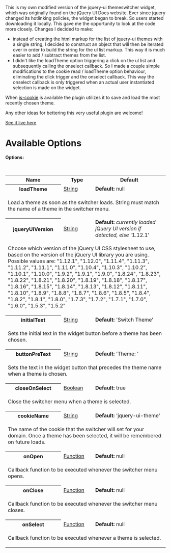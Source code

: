 This is my own modified version of the jquery-ui themeswitcher widget, which was originally found on the jQuery UI Docs website.
Ever since jquery changed its hotlinking policies, the widget began to break.
So users started downloading it locally.
This gave me the opportunity to look at the code more closely.
Changes I decided to make:

* instead of creating the html markup for the list of jquery-ui themes with a single string, 
  I decided to construct an object that will then be iterated over in order to build the string for the ul list markup. 
  This way it is much easier to add / subtract themes from the list.
* I didn't like the loadTheme option triggering a click on the ul list and subsequently calling the onselect callback. 
  So I made a couple simple modifications to the cookie read / loadTheme option behaviour, 
  eliminating the click trigger and the onselect callback. 
  This way the onselect callback is only triggered when an actual user instantiated selection is made on the widget.

When [js-cookie](https://github.com/js-cookie/js-cookie/blob/latest/src/js.cookie.js "Javascript Cookie") is available the plugin utilizes it to save and load the most recently chosen theme.

Any other ideas for bettering this very useful plugin are welcome!

[See it live here](https://johnrdorazio.github.io/Themeswitcher/ "JohnRDOrazio Themeswitcher")

# Available Options

<div class="options tabs-container" id="toptions" style=""><b class="options">Options:</b>
<p><br>
</p><table class="options">
<tbody><tr><th>Name</th><th>Type</th><th>Default</th></tr>

<tr class="option">
<th>loadTheme</th>
<td class="type"><a href="https://api.jquery.com/Types/#String">String</a></td>
<td class="default"><b>Default:</b> <span>null</span></td>
</tr>
<tr><td class="desc" colspan="3">
<p>Load a theme as soon as the switcher loads. String must match the name of a theme in the switcher menu.
</p>
</td></tr>

<tr class="option">
<th>jqueryUiVersion</th>
<td class="type"><a href="https://api.jquery.com/Types/#String">String</a></td>
<td class="default"><b>Default:</b> <span><i>currently loaded jQuery UI version if detected, else</i> '1.12.1'</span></td>
</tr>
<tr><td class="desc" colspan="3">
<p>Choose which version of the jQuery UI CSS stylesheet to use, based on the version of the jQuery UI library you are using. Possible values are: "1.12.1", "1.12.0", "1.11.4", "1.11.3", "1.11.2", "1.11.1", "1.11.0", "1.10.4", "1.10.3", "1.10.2", "1.10.1", "1.10.0", "1.9.2", "1.9.1", "1.9.0", "1.8.24", "1.8.23", "1.8.22", "1.8.21", "1.8.20", "1.8.19", "1.8.18", "1.8.17", "1.8.16", "1.8.15", "1.8.14", "1.8.13", "1.8.12", "1.8.11", "1.8.10", "1.8.9", "1.8.8", "1.8.7", "1.8.6", "1.8.5", "1.8.4", "1.8.2", "1.8.1", "1.8.0", "1.7.3", "1.7.2", "1.7.1", "1.7.0", "1.6.0", "1.5.3", "1.5.2"
</p>
</td></tr>

<!--
<tr class="option">
<th>height</th>
<td class="type"><a href="https://api.jquery.com/Types/#Number">Number</a></td>
<td class="default"><b>Default:</b> <span>200</span></td>
</tr>
<tr><td class="desc" colspan="3">
<p>Sets the height of the switcher menu.
</p>
</td></tr>
-->
<!--
<tr class="option">
<th>width</th>
<td class="type"><a href="https://api.jquery.com/Types/#Number">Number</a></td>
<td class="default"><b>Default:</b> <span>150</span></td>
</tr>
<tr><td class="desc" colspan="3">
<p>Sets the width of the switcher menu.
</p>
</td></tr>
-->

<tr class="option">
<th>initialText</th>
<td class="type"><a href="https://api.jquery.com/Types/#String">String</a></td>
<td class="default"><b>Default:</b> <span>'Switch Theme'</span></td>
</tr>
<tr><td class="desc" colspan="3">
<p>Sets the initial text in the widget button before a theme has been chosen.
</p>
</td></tr>

<tr class="option">
<th>buttonPreText</th>
<td class="type"><a href="https://api.jquery.com/Types/#String">String</a></td>
<td class="default"><b>Default:</b> <span>'Theme: '</span></td>
</tr>
<tr><td class="desc" colspan="3">
<p>Sets the text in the widget button that precedes the theme name when a theme is chosen.
</p>
</td></tr>

<tr class="option">
<th>closeOnSelect</th>
<td class="type"><a href="https://api.jquery.com/Types/#Boolean">Boolean</a></td>
<td class="default"><b>Default:</b> <span>true</span></td>
</tr>
<tr><td class="desc" colspan="3">
<p>Close the switcher menu when a theme is selected.
</p>
</td></tr>
<!--
<tr class="option">
<th>buttonHeight</th>
<td class="type"><a href="https://api.jquery.com/Types/#Number">Number</a></td>
<td class="default"><b>Default:</b> <span>14</span></td>
</tr>
<tr><td class="desc" colspan="3">
<p>Height of switcher button.
</p>
</td></tr>
-->
<tr class="option">
<th>cookieName</th>
<td class="type"><a href="https://api.jquery.com/Types/#String">String</a></td>
<td class="default"><b>Default:</b> <span>'jquery-ui-theme'</span></td>
</tr>
<tr><td class="desc" colspan="3">
<p>The name of the cookie that the switcher will set for your domain. Once a theme has been selected, it will be remembered on future loads.
</p>
</td></tr>


<tr class="option">
<th>onOpen</th>
<td class="type"><a href="https://api.jquery.com/Types/#Function">Function</a></td>
<td class="default"><b>Default:</b> <span>null</span></td>
</tr>
<tr><td class="desc" colspan="3">
<p>Callback function to be executed whenever the switcher menu opens.
</p>
</td></tr>


<tr class="option">
<th>onClose</th>
<td class="type"><a href="https://api.jquery.com/Types/#Function">Function</a></td>
<td class="default"><b>Default:</b> <span>null</span></td>
</tr>
<tr><td class="desc" colspan="3">
<p>Callback function to be executed whenever the switcher menu closes.
</p>
</td></tr>

<tr class="option">
<th>onSelect</th>
<td class="type"><a href="https://api.jquery.com/Types/#Function">Function</a></td>
<td class="default"><b>Default:</b> <span>null</span></td>
</tr>
<tr><td class="desc" colspan="3">
<p>Callback function to be executed whenever a theme is selected.
</p>
</td></tr>
</tbody></table>
</div>
